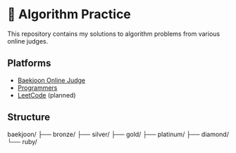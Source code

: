 # 🧠 Algorithm Practice

This repository contains my solutions to algorithm problems from various online judges.

## Platforms
- [Baekjoon Online Judge](https://www.acmicpc.net)
- [Programmers](https://programmers.co.kr)
- [LeetCode](https://leetcode.com) (planned)

## Structure

baekjoon/
├── bronze/
├── silver/
├── gold/
├── platinum/
├── diamond/
└── ruby/
